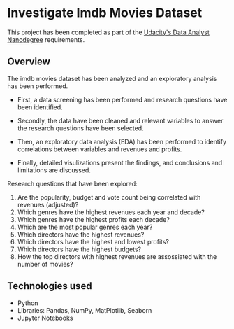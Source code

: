 # Investigate Imdb Movies Dataset
This project has been completed as part of the [Udacity's Data Analyst Nanodegree](https://www.udacity.com/course/data-analyst-nanodegree--nd002) requirements.

## Overview
The imdb movies dataset has been analyzed and an exploratory analysis has been performed.

- First, a data screening has been performed and research questions have been identified.

- Secondly, the data have been cleaned and relevant variables to answer the research questions have been selected.

- Then, an exploratory data analysis (EDA) has been performed to identify correlations between variables and revenues and profits.

- Finally, detailed visulizations present the findings, and conclusions and limitations are discussed.

Research questions that have been explored:

1. Are the popularity, budget and vote count being correlated with revenues (adjusted)?
2. Which genres have the highest revenues each year and decade?
3. Which genres have the highest profits each decade?
4. Which are the most popular genres each year?
5. Which directors have the highest revenues?
6. Which directors have the highest and lowest profits?
7. Which directors have the highest budgets?
8. How the top directors with highest revenues are assossiated with the number of movies?

## Technologies used

- Python
- Libraries: Pandas, NumPy, MatPlotlib, Seaborn
- Jupyter Notebooks
